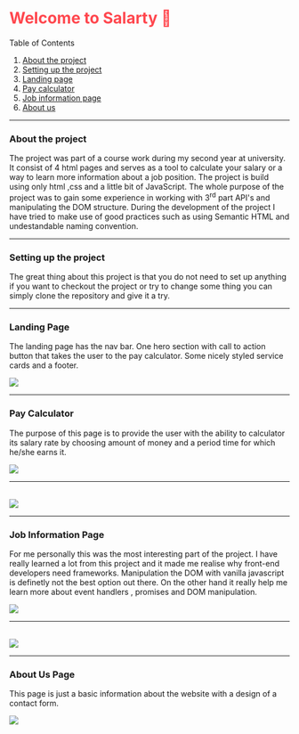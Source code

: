 <h1 style="color: #ff474e"> Welcome to Salarty 💼	</h1>

<p>Table of Contents</p>
<ol>
    <li>
        <a href="#aboutTheProject">About the project
    </li>
    <li>
        <a href="#settinUpTheProject">Setting up the project</a>
     </li>
    <li>
        <a href="#aboutTheProject">Landing page</a>
    </li>
    <li>
       <a href="#payCalculator">Pay calculator</a>
    </li>
    <li>
       <a href="#jobInformationPage">Job information page</a>
    </li>
    <li>
       <a href="#aboutUs">About us</a>
    </li>
</ol>
<hr>
<section id="aboutTheProject">
    <h3>About the project</h3>
    <p>The project was part of a course 
    work during my second year at university.
    It consist of 4 html pages and serves as a tool to calculate your salary or a way to learn more information about a job position.
    The project is build using only html ,css and a little bit of JavaScript.
    The whole purpose of the project was to gain some experience in working with 3<sup>rd</sup> part API's and manipulating the DOM structure. During the development of the project I have tried to make use of good practices such as using Semantic HTML and undestandable naming convention.
    </p>
</section>
<hr>

<section id="settinUpTheProject">
<h3>Setting up the project</h3>
<p>The great thing about this project is that you do not need to set up anything if you want to checkout the project or try to change some thing you can simply clone the repository and give it a try.</p>
</section>
<hr>

<section id="landingPage">
<h3>Landing Page</h3>
<p>The landing page has the nav bar. One hero section with call to action button that takes the user to the pay calculator.
Some nicely styled service cards and a footer.</p>
<img src="./assets/repository-assets/landing.png">
</section>
<hr>

<section id="payCalculator">
<h3>Pay Calculator</h3>
<p>The purpose of this page is to provide the user with the ability to calculator its salary rate by choosing amount of money and a period time for which he/she earns it.</p>
<img src="./assets/repository-assets/pay-calclulator-1.png">
<hr>
<br>
<img src="./assets/repository-assets/pay-calculator-2.png">
<hr>

</section>
<section id="jobInformationPage">
<h3>Job Information Page</h3>
<p>For me personally this was the most interesting part of the project.
    I have really learned a lot from this project and it made me realise why front-end developers need frameworks.
    Manipulation the DOM with vanilla javascript is definetly not the best option out there. On the other hand it really help me learn more about event handlers , promises and DOM manipulation.
</p>
<img src="./assets/repository-assets/job-info-1.png">
<hr>
<br>
<img src="./assets/repository-assets/job-info-2.png">
</section>
<hr>

<section id="aboutUs">
<h3>About Us Page</h3>
<p>This page is just a basic information about the website with a  design of a contact form.
</p>
<img src="./assets/repository-assets/about-us.png">
</section>
